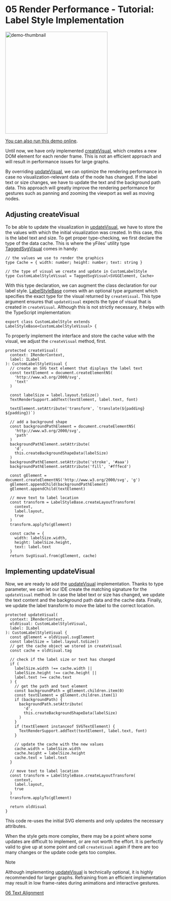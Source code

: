 <!--
 //////////////////////////////////////////////////////////////////////////////
 // @license
 // This file is part of yFiles for HTML.
 // Use is subject to license terms.
 //
 // Copyright (c) by yWorks GmbH, Vor dem Kreuzberg 28,
 // 72070 Tuebingen, Germany. All rights reserved.
 //
 //////////////////////////////////////////////////////////////////////////////
-->
# 05 Render Performance - Tutorial: Label Style Implementation

<img src="../../../doc/demo-thumbnails/tutorial-style-implementation-label-render-performance.webp" alt="demo-thumbnail" height="320"/>

[You can also run this demo online](https://www.yfiles.com/demos/tutorial-style-implementation-label/05-render-performance/).

Until now, we have only implemented [createVisual](https://docs.yworks.com/yfileshtml/#/api/LabelStyleBase#LabelStyleBase-method-createVisual), which creates a new DOM element for each render frame. This is not an efficient approach and will result in performance issues for large graphs.

By overriding [updateVisual](https://docs.yworks.com/yfileshtml/#/api/LabelStyleBase#LabelStyleBase-method-updateVisual), we can optimize the rendering performance in case no visualization-relevant data of the node has changed. If the label text or size changes, we have to update the text and the background path data. This approach will greatly improve the rendering performance for gestures such as panning and zooming the viewport as well as moving nodes.

## Adjusting createVisual

To be able to update the visualization in [updateVisual](https://docs.yworks.com/yfileshtml/#/api/LabelStyleBase#LabelStyleBase-method-updateVisual), we have to store the the values with which the initial visualization was created. In this case, this is the label text and size. To get proper type-checking, we first declare the type of the data cache. This is where the yFiles' utility type [TaggedSvgVisual](https://docs.yworks.com/yfileshtml/#/api/TaggedSvgVisual) comes in handy:

```
// the values we use to render the graphics
type Cache = { width: number; height: number; text: string }

// the type of visual we create and update in CustomLabelStyle
type CustomLabelStyleVisual = TaggedSvgVisual<SVGGElement, Cache>
```

With this type declaration, we can augment the class declaration for our label style. [LabelStyleBase](https://docs.yworks.com/yfileshtml/#/api/LabelStyleBase) comes with an optional type argument which specifies the exact type for the visual returned by `createVisual`. This type argument ensures that `updateVisual` expects the type of visual that is created in `createVisual`. Although this is not strictly necessary, it helps with the TypeScript implementation:

```
export class CustomLabelStyle extends LabelStyleBase<CustomLabelStyleVisual> {
```

To properly implement the interface and store the cache value with the visual, we adjust the `createVisual` method, first.

```
protected createVisual(
  context: IRenderContext,
  label: ILabel
): CustomLabelStyleVisual {
  // create an SVG text element that displays the label text
  const textElement = document.createElementNS(
    'http://www.w3.org/2000/svg',
    'text'
  )

  const labelSize = label.layout.toSize()
  TextRenderSupport.addText(textElement, label.text, font)

  textElement.setAttribute('transform', `translate(${padding} ${padding})`)

  // add a background shape
  const backgroundPathElement = document.createElementNS(
    'http://www.w3.org/2000/svg',
    'path'
  )
  backgroundPathElement.setAttribute(
    'd',
    this.createBackgroundShapeData(labelSize)
  )
  backgroundPathElement.setAttribute('stroke', '#aaa')
  backgroundPathElement.setAttribute('fill', '#fffecd')

  const gElement = document.createElementNS('http://www.w3.org/2000/svg', 'g')
  gElement.appendChild(backgroundPathElement)
  gElement.appendChild(textElement)

  // move text to label location
  const transform = LabelStyleBase.createLayoutTransform(
    context,
    label.layout,
    true
  )
  transform.applyTo(gElement)

  const cache = {
    width: labelSize.width,
    height: labelSize.height,
    text: label.text
  }
  return SvgVisual.from(gElement, cache)
```

## Implementing updateVisual

Now, we are ready to add the [updateVisual](https://docs.yworks.com/yfileshtml/#/api/LabelStyleBase#LabelStyleBase-method-updateVisual) implementation. Thanks to type parameter, we can let our IDE create the matching signature for the `updateVisual` method. In case the label text or size has changed, we update the text content and the background path data and the cache data. Finally, we update the label transform to move the label to the correct location.

```
protected updateVisual(
  context: IRenderContext,
  oldVisual: CustomLabelStyleVisual,
  label: ILabel
): CustomLabelStyleVisual {
  const gElement = oldVisual.svgElement
  const labelSize = label.layout.toSize()
  // get the cache object we stored in createVisual
  const cache = oldVisual.tag

  // check if the label size or text has changed
  if (
    labelSize.width !== cache.width ||
    labelSize.height !== cache.height ||
    label.text !== cache.text
  ) {
    // get the path and text element
    const backgroundPath = gElement.children.item(0)
    const textElement = gElement.children.item(1)
    if (backgroundPath) {
      backgroundPath.setAttribute(
        'd',
        this.createBackgroundShapeData(labelSize)
      )
    }
    if (textElement instanceof SVGTextElement) {
      TextRenderSupport.addText(textElement, label.text, font)
    }

    // update the cache with the new values
    cache.width = labelSize.width
    cache.height = labelSize.height
    cache.text = label.text
  }

  // move text to label location
  const transform = LabelStyleBase.createLayoutTransform(
    context,
    label.layout,
    true
  )
  transform.applyTo(gElement)

  return oldVisual
}
```

This code re-uses the initial SVG elements and only updates the necessary attributes.

When the style gets more complex, there may be a point where some updates are difficult to implement, or are not worth the effort. It is perfectly valid to give up at some point and call `createVisual` again if there are too many changes or the update code gets too complex.

Note

Although implementing [updateVisual](https://docs.yworks.com/yfileshtml/#/api/LabelStyleBase#LabelStyleBase-method-updateVisual) is technically optional, it is highly recommended for larger graphs. Refraining from an efficient implementation may result in low frame-rates during animations and interactive gestures.

[06 Text Alignment](../../tutorial-style-implementation-label/06-text-alignment/)
